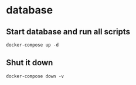 # database
## Start database and run all scripts
```
docker-compose up -d
```

## Shut it down
```
docker-compose down -v
```
